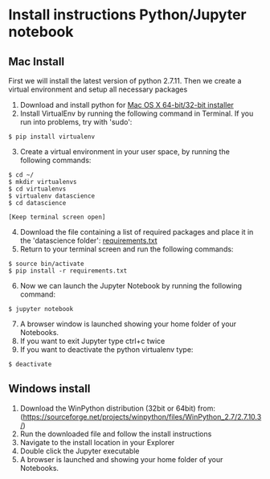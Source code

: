 # Install instructions Python/Jupyter notebook

## Mac Install
First we will install the latest version of python 2.7.11.
Then we create a virtual environment and setup all necessary packages

1. Download and install python for [Mac OS X 64-bit/32-bit installer](https://www.python.org/ftp/python/2.7.11/python-2.7.11-macosx10.6.pkg)
2. Install VirtualEnv by running the following command in Terminal. If you run into problems, try with 'sudo':
```
$ pip install virtualenv
```
3. Create a virtual environment in your user space, by running the following commands:
```
$ cd ~/
$ mkdir virtualenvs
$ cd virtualenvs
$ virtualenv datascience
$ cd datascience

[Keep terminal screen open]
```
4. Download the file containing a list of required packages and place it in the 'datascience folder': [requirements.txt](https://github.com/widovanheemstra/Nyenrode/blob/master/requirements.txt)
5. Return to your terminal screen and run the following commands:
```
$ source bin/activate
$ pip install -r requirements.txt
```
6. Now we can launch the Jupyter Notebook by running the following command:
```
$ jupyter notebook
```
7. A browser window is launched showing your home folder of your Notebooks.
8. If you want to exit Jupyter type ctrl+c twice
9. If you want to deactivate the python virtualenv type:
```
$ deactivate
```

## Windows install
1. Download the WinPython distribution (32bit or 64bit) from: (https://sourceforge.net/projects/winpython/files/WinPython_2.7/2.7.10.3/)
2. Run the downloaded file and follow the install instructions
3. Navigate to the install location in your Explorer
4. Double click the Jupyter executable
5. A browser is launched and showing your home folder of your Notebooks.